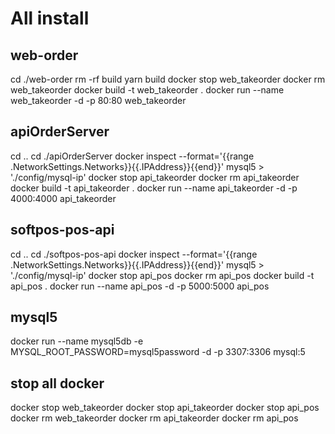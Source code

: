 # All install

## web-order

cd ./web-order
rm -rf build
yarn build
docker stop web_takeorder
docker rm web_takeorder
docker build -t web_takeorder .
docker run --name web_takeorder -d -p 80:80 web_takeorder

## apiOrderServer

cd ..
cd ./apiOrderServer
docker inspect --format='{{range .NetworkSettings.Networks}}{{.IPAddress}}{{end}}' mysql5 > './config/mysql-ip'
docker stop api_takeorder
docker rm api_takeorder
docker build -t api_takeorder .
docker run --name api_takeorder -d -p 4000:4000 api_takeorder

## softpos-pos-api

cd ..
cd ./softpos-pos-api
docker inspect --format='{{range .NetworkSettings.Networks}}{{.IPAddress}}{{end}}' mysql5 > './config/mysql-ip'
docker stop api_pos
docker rm api_pos
docker build -t api_pos .
docker run --name api_pos -d -p 5000:5000 api_pos

## mysql5

docker run --name mysql5db -e MYSQL_ROOT_PASSWORD=mysql5password -d -p 3307:3306 mysql:5

## stop all docker

docker stop web_takeorder
docker stop api_takeorder
docker stop api_pos
docker rm web_takeorder
docker rm api_takeorder
docker rm api_pos
